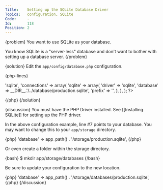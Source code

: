```yaml
---
Title:    Setting up the SQLite Database Driver
Topics:   configuration, SQLite
Code:     -
Id:       118
Position: 2
---
```


{problem}
You want to use SQLite as your database.

You know SQLite is a "server-less" database and don't want to bother with setting up a database server.
{/problem}

{solution}
Edit the `app/config/database.php` configuration.

{php-lines}
<?php
return array(
    'default' => 'sqlite',
    'connections' => array(
        'sqlite' => array(
            'driver'   => 'sqlite',
            'database' => __DIR__.'/../database/production.sqlite',
            'prefix'   => '',
        ),
    ),
);
?>
{/php}
{/solution}

{discussion}
You must have the PHP Driver installed. See [[Installing SQLite]] for setting up the PHP driver.

In the above configuration example, line #7 points to your database. You may want to change this to your `app/storage` directory.

{php}
'database' => app_path() . '/storage/production.sqlite',
{/php}

Or even create a folder within the storage directory.

{bash}
$ mkdir app/storage/databases
{/bash}

Be sure to update your configuration to the new location.

{php}
'database' => app_path() . '/storage/databases/production.sqlite',
{/php}
{/discussion}
